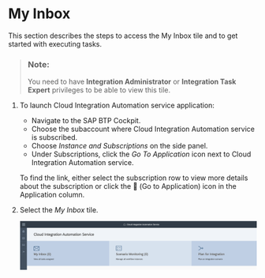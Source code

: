 <!-- loio7f7860d7a4334effb53319dfdcb9594e -->

<link rel="stylesheet" type="text/css" href="css/sap-icons.css"/>

# My Inbox

This section describes the steps to access the My Inbox tile and to get started with executing tasks.

> ### Note:  
> You need to have **Integration Administrator** or **Integration Task Expert** privileges to be able to view this tile.

1.  To launch Cloud Integration Automation service application:

    -   Navigate to the SAP BTP Cockpit.
    -   Choose the subaccount where Cloud Integration Automation service is subscribed.
    -   Choose *Instance and Subscriptions* on the side panel.
    -   Under Subscriptions, click the *Go To Application* icon next to Cloud Integration Automation service.

    To find the link, either select the subscription row to view more details about the subscription or click the <span class="SAP-icons-V5"></span> \(Go to Application\) icon in the Application column.

2.  Select the *My Inbox* tile.

    ![](images/CIAS_Overview_578490f.png)


